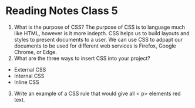 # Reading Notes Class 5

1. What is the purpose of CSS? The purpose of CSS is to language much like HTML, however is it more indepth. CSS helps us to build layouts and styles to present documents to a user. We can use CSS to adpapt our documents to be used for different web services is Firefox, Google Chrome, or Edge.  
2. What are the three ways to insert CSS into your project?
  - External CSS
  - Internal CSS
  - Inline CSS 
3. Write an example of a CSS rule that would give all < p> elements red text.











